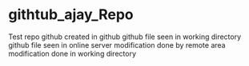 # githtub_ajay_Repo
Test repo
github created in github
github file seen in working directory
github file seen in online server
modification done by remote area
modification done in working directory